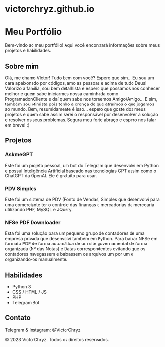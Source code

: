 # victorchryz.github.io

# Meu Portfólio

Bem-vindo ao meu portfólio! Aqui você encontrará informações sobre meus projetos e habilidades.

## Sobre mim

Olá, me chamo Víctor! Tudo bem com você? Espero que sim... Eu sou um cara apaixonado por códigos, amo as pessoas e acima de tudo Deus! Valorizo a família, sou bem detalhista e espero que possamos nos conhecer melhor e quem sabe iniciarmos nossa caminhada como Programador/Cliente e daí quem sabe nos tornemos Amigo/Amigo... E sim, também sou otimista pois tenho a crença de que atraímos o que jogamos ao mundo. Bem, resumidamente é isso... espero que goste dos meus projetos e quem sabe assim serei o responsável por desenvolver a solução e resolver os seus problemas. Segura meu forte abraço e espero nos falar em breve! :)

## Projetos

### AskmeGPT

Este foi um projeto pessoal, um bot do Telegram que desenvolvi em Python e possui Inteligência Artificial baseado nas tecnologias GPT assim como o ChatGPT da OpenAI. Ele é gratuito para usar.

### PDV Simples

Este foi um sistema de PDV (Ponto de Vendas) Simples que desenvolvi para uma comerciante ter o controle das finanças e mercadorias da mercearia utilizando PHP, MySQL e JQuery.

### NFSe PDF Downloader

Esta foi uma solução para um pequeno grupo de contadores de uma empresa privada que desenvolvi também em Python. Para baixar NFSe em formato PDF de forma automática de um site governamental de forma organizada (Nº das Notas) e Datas correspondentes evitando que os contadores navegassem e baixassem os arquivos um por um e organizando-os manualmente.

## Habilidades

- Python 3
- CSS / HTML / JS
- PHP
- Telegram Bot

## Contato

Telegram & Instagram: @VictorChryz

© 2023 VictorChryz. Todos os direitos reservados.
